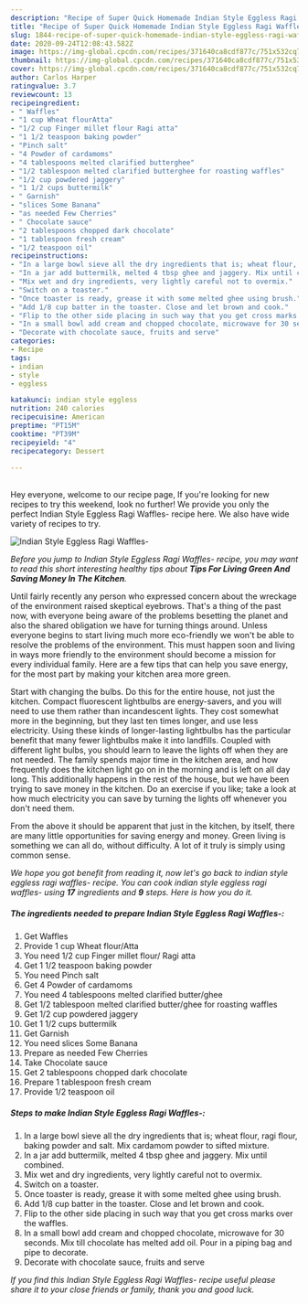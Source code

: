 ```yaml
---
description: "Recipe of Super Quick Homemade Indian Style Eggless Ragi Waffles-"
title: "Recipe of Super Quick Homemade Indian Style Eggless Ragi Waffles-"
slug: 1844-recipe-of-super-quick-homemade-indian-style-eggless-ragi-waffles
date: 2020-09-24T12:08:43.582Z
image: https://img-global.cpcdn.com/recipes/371640ca8cdf877c/751x532cq70/indian-style-eggless-ragi-waffles-recipe-main-photo.jpg
thumbnail: https://img-global.cpcdn.com/recipes/371640ca8cdf877c/751x532cq70/indian-style-eggless-ragi-waffles-recipe-main-photo.jpg
cover: https://img-global.cpcdn.com/recipes/371640ca8cdf877c/751x532cq70/indian-style-eggless-ragi-waffles-recipe-main-photo.jpg
author: Carlos Harper
ratingvalue: 3.7
reviewcount: 13
recipeingredient:
- " Waffles"
- "1 cup Wheat flourAtta"
- "1/2 cup Finger millet flour Ragi atta"
- "1 1/2 teaspoon baking powder"
- "Pinch salt"
- "4 Powder of cardamoms"
- "4 tablespoons melted clarified butterghee"
- "1/2 tablespoon melted clarified butterghee for roasting waffles"
- "1/2 cup powdered jaggery"
- "1 1/2 cups buttermilk"
- " Garnish"
- "slices Some Banana"
- "as needed Few Cherries"
- " Chocolate sauce"
- "2 tablespoons chopped dark chocolate"
- "1 tablespoon fresh cream"
- "1/2 teaspoon oil"
recipeinstructions:
- "In a large bowl sieve all the dry ingredients that is; wheat flour, ragi flour, baking powder and salt. Mix cardamom powder to sifted mixture."
- "In a jar add buttermilk, melted 4 tbsp ghee and jaggery. Mix until combined."
- "Mix wet and dry ingredients, very lightly careful not to overmix."
- "Switch on a toaster."
- "Once toaster is ready, grease it with some melted ghee using brush."
- "Add 1/8 cup batter in the toaster. Close and let brown and cook."
- "Flip to the other side placing in such way that you get cross marks over the waffles."
- "In a small bowl add cream and chopped chocolate, microwave for 30 seconds. Mix till chocolate has melted add oil. Pour in a piping bag and pipe to decorate."
- "Decorate with chocolate sauce, fruits and serve"
categories:
- Recipe
tags:
- indian
- style
- eggless

katakunci: indian style eggless 
nutrition: 240 calories
recipecuisine: American
preptime: "PT15M"
cooktime: "PT39M"
recipeyield: "4"
recipecategory: Dessert

---
```

<br>
Hey everyone, welcome to our recipe page, If you're looking for new recipes to try this weekend, look no further! We provide you only the perfect Indian Style Eggless Ragi Waffles- recipe here. We also have wide variety of recipes to try.
<br>


![Indian Style Eggless Ragi Waffles-](https://img-global.cpcdn.com/recipes/371640ca8cdf877c/751x532cq70/indian-style-eggless-ragi-waffles-recipe-main-photo.jpg)

<i>Before you jump to Indian Style Eggless Ragi Waffles- recipe, you may want to read this short interesting healthy tips about 
<strong>Tips For Living Green And Saving Money In The Kitchen</strong>.</i>
</br>

Until fairly recently any person who expressed concern about the wreckage of the environment raised skeptical eyebrows. That's a thing of the past now, with everyone being aware of the problems besetting the planet and also the shared obligation we have for turning things around. Unless everyone begins to start living much more eco-friendly we won't be able to resolve the problems of the environment. This must happen soon and living in ways more friendly to the environment should become a mission for every individual family. Here are a few tips that can help you save energy, for the most part by making your kitchen area more green.

Start with changing the bulbs. Do this for the entire house, not just the kitchen. Compact fluorescent lightbulbs are energy-savers, and you will need to use them rather than incandescent lights. They cost somewhat more in the beginning, but they last ten times longer, and use less electricity. Using these kinds of longer-lasting lightbulbs has the particular benefit that many fewer lightbulbs make it into landfills. Coupled with different light bulbs, you should learn to leave the lights off when they are not needed. The family spends major time in the kitchen area, and how frequently does the kitchen light go on in the morning and is left on all day long. This additionally happens in the rest of the house, but we have been trying to save money in the kitchen. Do an exercise if you like; take a look at how much electricity you can save by turning the lights off whenever you don't need them.

From the above it should be apparent that just in the kitchen, by itself, there are many little opportunities for saving energy and money. Green living is something we can all do, without difficulty. A lot of it truly is simply using common sense.


<i>We hope you got benefit from reading it, now let's go back to indian style eggless ragi waffles- recipe. You can cook indian style eggless ragi waffles- using <strong>17</strong> ingredients and <strong>9</strong> steps. Here is how you do it.
</i>

##### The ingredients needed to prepare Indian Style Eggless Ragi Waffles-:

1. Get  Waffles
1. Provide 1 cup Wheat flour/Atta
1. You need 1/2 cup Finger millet flour/ Ragi atta
1. Get 1 1/2 teaspoon baking powder
1. You need Pinch salt
1. Get 4 Powder of cardamoms
1. You need 4 tablespoons melted clarified butter/ghee
1. Get 1/2 tablespoon melted clarified butter/ghee for roasting waffles
1. Get 1/2 cup powdered jaggery
1. Get 1 1/2 cups buttermilk
1. Get  Garnish
1. You need slices Some Banana
1. Prepare as needed Few Cherries
1. Take  Chocolate sauce
1. Get 2 tablespoons chopped dark chocolate
1. Prepare 1 tablespoon fresh cream
1. Provide 1/2 teaspoon oil


##### Steps to make Indian Style Eggless Ragi Waffles-:

1. In a large bowl sieve all the dry ingredients that is; wheat flour, ragi flour, baking powder and salt. Mix cardamom powder to sifted mixture.
1. In a jar add buttermilk, melted 4 tbsp ghee and jaggery. Mix until combined.
1. Mix wet and dry ingredients, very lightly careful not to overmix.
1. Switch on a toaster.
1. Once toaster is ready, grease it with some melted ghee using brush.
1. Add 1/8 cup batter in the toaster. Close and let brown and cook.
1. Flip to the other side placing in such way that you get cross marks over the waffles.
1. In a small bowl add cream and chopped chocolate, microwave for 30 seconds. Mix till chocolate has melted add oil. Pour in a piping bag and pipe to decorate.
1. Decorate with chocolate sauce, fruits and serve


<i>If you find this Indian Style Eggless Ragi Waffles- recipe useful please share it to your close friends or family, thank you and good luck.</i>
